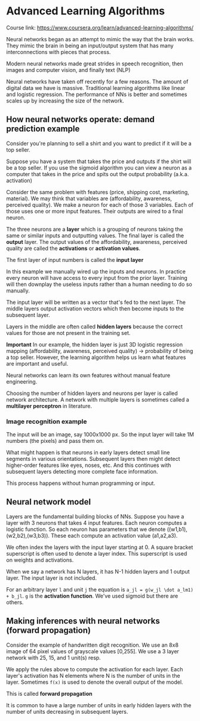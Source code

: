 # Advanced Learning Algorithms

Course link: https://www.coursera.org/learn/advanced-learning-algorithms/

Neural networks began as an attempt to mimic the way that the brain works. They mimic the brain in being an input/output system that has many interconnections with pieces that process.

Modern neural networks made great strides in speech recognition, then images and computer vision, and finally text (NLP)

Neural networks have taken off recently for a few reasons. The amount of digital data we have is massive. Traditional learning algorithms like linear and logistic regression. The performance of NNs is better and sometimes scales up by increasing the size of the network.

## How neural networks operate: demand prediction example

Consider you're planning to sell a shirt and you want to predict if it will be a top seller.

Suppose you have a system that takes the price and outputs if the shirt will be a top seller. If you use the sigmoid algorithm you can view a neuron as a computer that takes in the price and spits out the output probability (a.k.a. activation)

Consider the same problem with features (price, shipping cost, marketing, material). We may think that variables are (affordability, awareness, perceived quality). We make a neuron for each of those 3 variables. Each of those uses one or more input features. Their outputs are wired to a final neuron.

The three neurons are a **layer** which is a grouping of neurons taking the same or similar inputs and outputting values. The final layer is called the **output** layer. The output values of the affordability, awareness, perceived quality are called the **activations** or **activation values**.

The first layer of input numbers is called the **input layer**

In this example we manually wired up the inputs and neurons. In practice every neuron will have access to every input from the prior layer. Training will then downplay the useless inputs rather than a human needing to do so manually.

The input layer will be written as a vector that's fed to the next layer. The middle layers output activation vectors which then become inputs to the subsequent layer.

Layers in the middle are often called **hidden layers** because the correct values for those are not present in the training set.

**Important** In our example, the hidden layer is just 3D logistic regression mapping (affordability, awareness, perceived quality) -> probability of being a top seller. However, the learning algorithm helps us learn what features are important and useful.

Neural networks can learn its own features without manual feature engineering.

Choosing the number of hidden layers and neurons per layer is called network architecture. A network with multiple layers is sometimes called a **multilayer perceptron** in literature.

### Image recognition example

The input will be an image, say 1000x1000 px. So the input layer will take 1M numbers (the pixels) and pass them on.

What might happen is that neurons in early layers detect small line segments in various orientations. Subsequent layers then might detect higher-order features like eyes, noses, etc. And this continues with subsequent layers detecting more complete face information.

This process happens without human programming or input.

## Neural network model

Layers are the fundamental building blocks of NNs. Suppose you have a layer with 3 neurons that takes 4 input features. Each neuron computes a logistic function. So each neuron has parameters that we denote ((w1,b1),(w2,b2),(w3,b3)). These each compute an activation value (a1,a2,a3).

We often index the layers with the input layer starting at 0. A square bracket superscript is often used to denote a layer index. This superscript is used on weights and activations.

When we say a network has N layers, it has N-1 hidden layers and 1 output layer. The input layer is not included.

For an arbitrary layer `l` and unit `j` the equation is `a_jl = g(w_jl \dot a_lm1) + b_jl`. `g` is the **activation function**. We've used sigmoid but there are others.

## Making inferences with neural networks (forward propagation)

Consider the example of handwritten digit recognition. We use an 8x8 image of 64 pixel values of grayscale values [0,255]. We use a 3 layer network with 25, 15, and 1 unit(s) resp.

We apply the rules above to compute the activation for each layer. Each layer's activation has N elements where N is the number of units in the layer. Sometimes `f(x)` is used to denote the overall output of the model.

This is called **forward propagation**

It is common to have a large number of units in early hidden layers with the number of units decreasing in subsequent layers.
